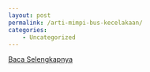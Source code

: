 ```yaml
---
layout: post
permalink: /arti-mimpi-bus-kecelakaan/
categories:
    - Uncategorized
---
```


[Baca Selengkapnya](/09)